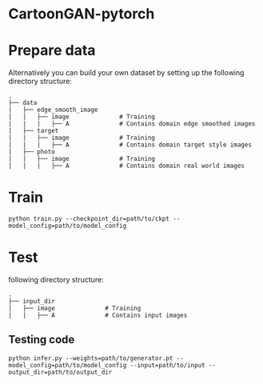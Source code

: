 # CartoonGAN-pytorch


# Prepare data


Alternatively you can build your own dataset by setting up the following directory structure:

    .
    ├── data                   
    |   ├── edge_smooth_image      
    |   |   ├── image              # Training
    |   |   |   ├── A              # Contains domain edge smoothed images
    |   ├── target      
    |   |   ├── image              # Training
    |   |   |   ├── A              # Contains domain target style images
    |   ├── photo      
    |   |   ├── image              # Training
    |   |   |   ├── A              # Contains domain real world images

# Train
    python train.py --checkpoint_dir=path/to/ckpt --model_config=path/to/model_config


# Test


following directory structure:  

    .
    ├── input_dir                   
    |   ├── image              # Training
    |   |   ├── A              # Contains input images

## Testing code

    python infer.py --weights=path/to/generator.pt --model_config=path/to/model_config --input=path/to/input --output_dir=path/to/output_dir